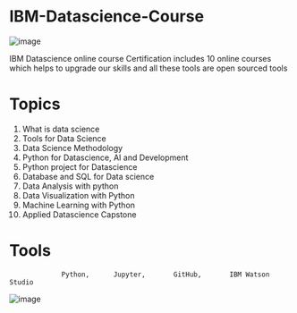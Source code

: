 # IBM-Datascience-Course
![image](https://github.com/Sridhar922/IBM-Datascience-Course/assets/122592164/c00b8ea5-55bb-4e97-b7ee-afe7335c3f34)

IBM Datascience  online course Certification includes 10 online courses which helps to upgrade our skills and all these tools are open sourced tools

# Topics
1. What is data science
2. Tools for Data Science
3. Data Science Methodology
4. Python for Datascience, AI and Development
5. Python project for  Datascience
6. Database and SQL for Data science
7. Data Analysis with python
8. Data Visualization with Python
9. Machine Learning with Python
10. Applied Datascience Capstone

# Tools
                 Python,      Jupyter,       GitHub,       IBM Watson Studio
![image](https://github.com/Sridhar922/IBM-Datascience-Course/assets/122592164/263715e0-84a9-440c-8207-ddf989094f44)

